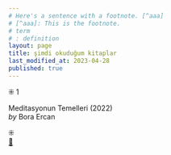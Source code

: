 ```yaml
---
# Here's a sentence with a footnote. [^aaa]
# [^aaa]: This is the footnote.
# term
# : definition
layout: page  
title: şimdi okuduğum kitaplar  
last_modified_at: 2023-04-28
published: true  
---
```


⁜ 1   
      
Meditasyonun Temelleri (2022)  
<i> by </i> Bora Ercan  

⁜  
[🍃](https://www.nonfictionbooks.xyz/now.html "şimdi okuduğum kitaplar")

  
